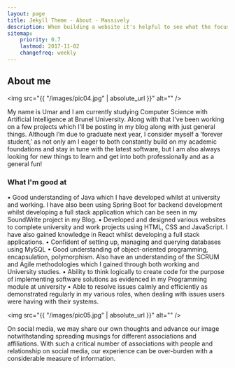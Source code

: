 ```yaml
---
layout: page
title: Jekyll Theme - About - Massively
description: When building a website it's helpful to see what the focus of your site is. This page is an example of how to show a website's focus.
sitemap:
    priority: 0.7
    lastmod: 2017-11-02
    changefreq: weekly
---
```

## About me

<span class="image left"><img src="{{ "/images/pic04.jpg" | absolute_url }}" alt="" /></span>

My name is Umar and I am currently studying Computer Science with Artificial Intelligence at Brunel University. Along with that I've been working on a few projects which I'll be posting in my blog along with just general things. Although I’m due to graduate next year, I consider myself a ‘forever student,’ as not only am I eager to both constantly build on my academic foundations and stay in tune with the latest software, but I am also always looking for new things to learn and get into both professionally and as a general fun!


### What I'm good at
<div class="box">
  <p>
  •	Good understanding of Java which I have developed whilst at university and working. I have also been using Spring Boot for backend development whilst developing a full stack application which can be seen in my SoundWrite project in my Blog.
•	Developed and designed various websites to complete university and work projects using HTML, CSS and JavaScript. I have also gained knowledge in React whilst developing a full stack applications.
•	Confident of setting up, managing and querying databases using MySQL
•	Good understanding of object-oriented programming, encapsulation, polymorphism. Also have an understanding of the SCRUM and Agile methodologies which I gained through both working and University studies.
•	Ability to think logically to create code for the purpose of implementing software solutions as evidenced in my Programming module at university
•	Able to resolve issues calmly and efficiently as demonstrated regularly in my various roles, when dealing with issues users were having with their systems.

  </p>
</div>

<span class="image left"><img src="{{ "/images/pic05.jpg" | absolute_url }}" alt="" /></span>

On social media, we may share our own thoughts and advance our image notwithstanding spreading musings for different associations and affiliations. With such a critical number of associations with people and relationship on social media, our experience can be over-burden with a considerable measure of information.
